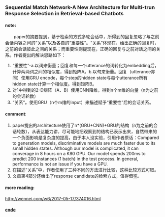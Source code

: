 ### Sequential Match Network-A New Architecture for Multi-trun Response Selection in Retrieval-based Chatbots

#### note:
&emsp;&emsp;paper的摘要提到，基于检索的方式多轮会话中，所得到的回复忽略了与之前会话内容之间的“关系”以及各自的“重要性”。“关系”体现在，给出正确的回复时，之前的会话彼此之间的关系；而重要性则提现在，正确的回复与之前对话之间的关系。作者提出的解决思路如下：

1. “重要性”-a.以词来衡量；回复和每一个utterance的词转化为embedding后，计算两两词之间的相似度，得到矩阵A。b.以句来衡量。回复（utterance亦同）使用GRU encode，每个step的hidden state与每个utterance所有hidden state计算一个相似度。得到矩阵B。
2. 对1中得到的2-D矩阵（A、B）使用CNN降维，得到n个m维的向量（n为之前的会话轮数）
3. “关系”。使用GRU（n个m维的input）来描述赋予“重要性”后的会话关系。

#### comment:
1. paper提出的architecture使用了n*(GRU+CNN)+GRU的结构（n为之前的会话轮数），从表达能力讲，尽可能地把观察到的结构已表示出来，自然带来的一个负面影响是复杂度的提高，由于本人没实验，引用作者原话：Compared to generation models, discriminative models are much faster due to its small hidden states. Although our model is complicated, it can converage in 8 hours on a K80 GPU. Our model spends 200ms to predict 200 instances (1 batch) in the test process. In general, performance is not an issue if you have a GPU.
2. 在描述“关系”中，作者使用了三种不同的方法进行比较，这种比较方式可取。
3. 文章第4部分还给出了response candidate的检索方式，值得借鉴。

#### more reading:
<http://wennei.com/w6/2017-05-17/374016.html>

#### [code](https://github.com/MarkWuNLP/MultiTurnResponseSelection)
